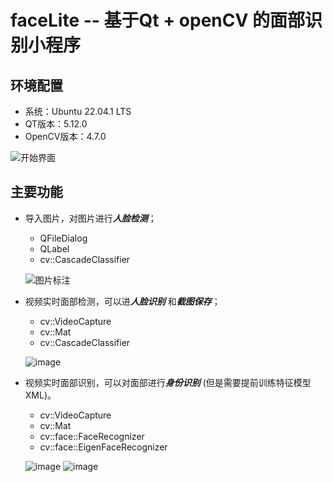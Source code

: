 # faceLite -- 基于Qt + openCV 的面部识别小程序
## 环境配置
* 系统：Ubuntu 22.04.1 LTS
* QT版本：5.12.0
* OpenCV版本：4.7.0

![开始界面](https://user-images.githubusercontent.com/68045911/220116974-34faca15-0312-4aca-a0af-0f880c27a774.png)
## 主要功能
* 导入图片，对图片进行***人脸检测***；
  * QFileDialog
  * QLabel
  * cv::CascadeClassifier
  
  ![图片标注](https://user-images.githubusercontent.com/68045911/220117313-f3ac29c1-a07c-4448-a6b7-fbbcc5393c6f.png)
* 视频实时面部检测，可以进***人脸识别*** 和***截图保存***；
  * cv::VideoCapture
  * cv::Mat
  * cv::CascadeClassifier
  
  ![image](https://user-images.githubusercontent.com/68045911/220117586-de095b1a-c157-4ba7-97ff-fc88e6824a26.png)
* 视频实时面部识别，可以对面部进行***身份识别*** (但是需要提前训练特征模型XML)。
  * cv::VideoCapture
  * cv::Mat
  * cv::face::FaceRecognizer
  * cv::face::EigenFaceRecognizer
  
  ![image](https://user-images.githubusercontent.com/68045911/220117646-e3a79620-afa0-45c7-b934-aa4e2d04feb8.png)
  ![image](https://user-images.githubusercontent.com/68045911/220118177-bde4e63e-aa16-46b0-9044-6ef3e99ea20a.png)
